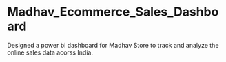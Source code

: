 # Madhav_Ecommerce_Sales_Dashboard
Designed a power bi dashboard for Madhav Store to track and analyze the online sales data acorss India.

